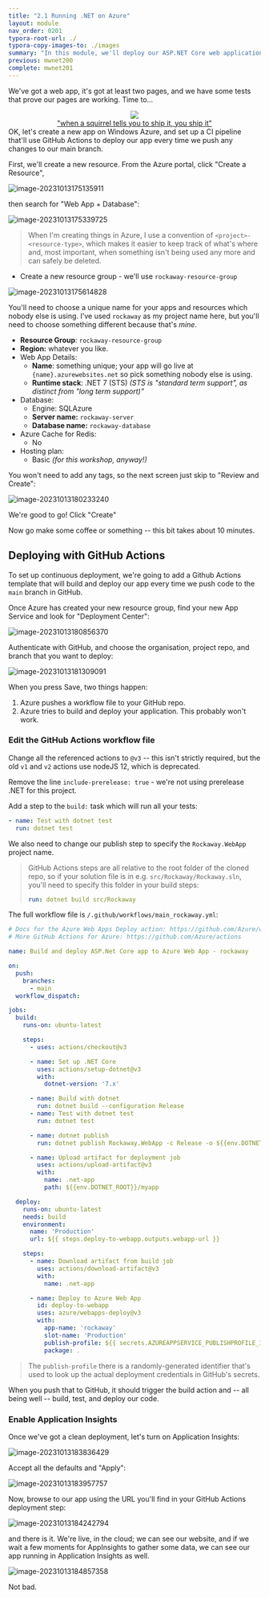 ```yaml
---
title: "2.1 Running .NET on Azure"
layout: module
nav_order: 0201
typora-root-url: ./
typora-copy-images-to: ./images
summary: "In this module, we'll deploy our ASP.NET Core web application to Microsoft Azure using GitHub Actions"
previous: mwnet200
complete: mwnet201
---
```


We've got a web app, it's got at least two pages, and we have some tests that prove our pages are working. Time to...

<div style="text-align: center;">
<img src="/images/image-20231013174253623.png" />
<caption style="text-align: center; font-size: 0.8em:"><br />
<a href="https://www.google.com/search?q=shipt+it+squirrel">"when a squirrel tells you to ship it, you ship it"</a></caption>
</div>
OK, let's create a new app on Windows Azure, and set up a CI pipeline that'll use GitHub Actions to deploy our app every time we push any changes to our main branch.

First, we'll create a new resource. From the Azure portal, click "Create a Resource", 

![image-20231013175135911](/images/image-20231013175135911.png)

then search for "Web App + Database":

![image-20231013175339725](/images/image-20231013175339725.png)

> When I'm creating things in Azure, I use a convention of `<project>-<resource-type>`, which makes it easier to keep track of what's where and, most important, when something isn't being used any more and can safely be deleted.

* Create a new resource group - we'll use `rockaway-resource-group`

![image-20231013175614828](/images/image-20231013175614828.png)

You'll need to choose a unique name for your apps and resources which nobody else is using. I've used `rockaway` as my project name here, but you'll need to choose something different because that's *mine*.

* **Resource Group**: `rockaway-resource-group`
* **Region:** whatever you like.
* Web App Details:
  * **Name**: something unique; your app will go live at `{name}.azurewebsites.net` so pick something nobody else is using.
  * **Runtime stack**: .NET 7 (STS) *(STS is "standard term support", as distinct from "long term support)"*
* Database:
  * Engine: SQLAzure
  * **Server name:** `rockaway-server`
  * **Database name:** `rockaway-database`
* Azure Cache for Redis:
  * No
* Hosting plan:
  * Basic *(for this workshop, anyway!)*

You won't need to add any tags, so the next screen just skip to "Review and Create":

![image-20231013180233240](/images/image-20231013180233240.png)

We're good to go! Click "Create"

Now go make some coffee or something -- this bit takes about 10 minutes.

## Deploying with GitHub Actions

To set up continuous deployment, we're going to add a Github Actions template that will build and deploy our app every time we push code to the `main` branch in GitHub.

Once Azure has created your new resource group, find your new App Service and look for "Deployment Center":

![image-20231013180856370](/images/image-20231013180856370.png)

Authenticate with GitHub, and choose the organisation, project repo, and branch that you want to deploy:

![image-20231013181309091](/images/image-20231013181309091.png)

When you press Save, two things happen:

1. Azure pushes a workflow file to your GitHub repo.
2. Azure tries to build and deploy your application. This probably won't work.

### Edit the GitHub Actions workflow file

Change all the referenced actions to `@v3` -- this isn't strictly required, but the old `v1` and `v2` actions use nodeJS 12, which is deprecated.

Remove the line `include-prerelease: true` - we're not using prerelease .NET for this project.

Add a step to the `build:` task which will run all your tests:

```yaml
- name: Test with dotnet test
  run: dotnet test
```

We also need to change our publish step to specify the `Rockaway.WebApp` project name.

> GitHub Actions steps are all relative to the root folder of the cloned repo, so if your solution file is in e.g. `src/Rockaway/Rockaway.sln`, you'll need to specify this folder in your build steps:
>
> ```yaml
> run: dotnet build src/Rockaway
> ```

The full workflow file is `/.github/workflows/main_rockaway.yml`:

```yaml
# Docs for the Azure Web Apps Deploy action: https://github.com/Azure/webapps-deploy
# More GitHub Actions for Azure: https://github.com/Azure/actions

name: Build and deploy ASP.Net Core app to Azure Web App - rockaway

on:
  push:
    branches:
      - main
  workflow_dispatch:

jobs:
  build:
    runs-on: ubuntu-latest

    steps:
      - uses: actions/checkout@v3

      - name: Set up .NET Core
        uses: actions/setup-dotnet@v3
        with:
          dotnet-version: '7.x'

      - name: Build with dotnet
        run: dotnet build --configuration Release
      - name: Test with dotnet test
        run: dotnet test

      - name: dotnet publish
        run: dotnet publish Rockaway.WebApp -c Release -o ${{env.DOTNET_ROOT}}/myapp

      - name: Upload artifact for deployment job
        uses: actions/upload-artifact@v3
        with:
          name: .net-app
          path: ${{env.DOTNET_ROOT}}/myapp

  deploy:
    runs-on: ubuntu-latest
    needs: build
    environment:
      name: 'Production'
      url: ${{ steps.deploy-to-webapp.outputs.webapp-url }}

    steps:
      - name: Download artifact from build job
        uses: actions/download-artifact@v3
        with:
          name: .net-app

      - name: Deploy to Azure Web App
        id: deploy-to-webapp
        uses: azure/webapps-deploy@v3
        with:
          app-name: 'rockaway'
          slot-name: 'Production'
          publish-profile: ${{ secrets.AZUREAPPSERVICE_PUBLISHPROFILE_154CC634FC874326A3D71B1C03D73C80 }}
          package: .

```

> The `publish-profile` there is a randomly-generated identifier that's used to look up the actual deployment credentials in GitHub's secrets.

When you push that to GitHub, it should trigger the build action and -- all being well -- build, test, and deploy our code.

### Enable Application Insights

Once we've got a clean deployment, let's turn on Application Insights:

![image-20231013183836429](images/image-20231013183836429.png)



Accept all the defaults and "Apply":

![image-20231013183957757](./images/image-20231013183957757.png)

Now, browse to our app using the URL you'll find in your GitHub Actions deployment step:

![image-20231013184242794](/images/image-20231013184242794.png)

and there is it. We're live, in the cloud; we can see our website, and if we wait a few moments for AppInsights to gather some data, we can see our app running in Application Insights as well.

![image-20231013184857358](images/image-20231013184857358.png)

Not bad.

